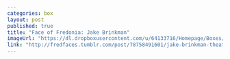 ```yaml
---
categories: box
layout: post
published: true
title: "Face of Fredonia: Jake Brinkman"
imageUrl: "https://dl.dropboxusercontent.com/u/64133716/Homepage/Boxes/jake_brinkman.jpg"
link: "http://fredfaces.tumblr.com/post/78758491601/jake-brinkman-theatrical-production-and-design"
---
```


